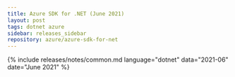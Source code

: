 ```yaml
---
title: Azure SDK for .NET (June 2021)
layout: post
tags: dotnet azure
sidebar: releases_sidebar
repository: azure/azure-sdk-for-net
---
```

{% include releases/notes/common.md language="dotnet" data="2021-06" date="June 2021" %}
